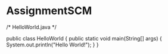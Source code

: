 # AssignmentSCM

/* HelloWorld.java
 */

public class HelloWorld
{
	public static void main(String[] args) {
		System.out.println("Hello World!");
	}
}
